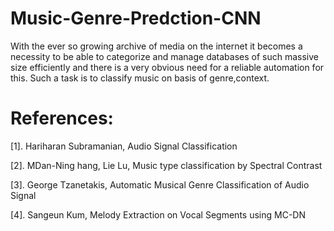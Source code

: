 # Music-Genre-Predction-CNN
With the ever so growing archive of media on the internet it becomes a necessity to be able to categorize and manage databases of such massive size efficiently and there is a very obvious need for a reliable automation for this. Such a task is to classify music on basis of genre,context. 
# References:
[1]. Hariharan Subramanian, Audio Signal Classification

[2]. MDan-Ning hang, Lie Lu, Music type classification by Spectral Contrast

[3]. George Tzanetakis, Automatic Musical Genre Classification of Audio Signal

[4]. Sangeun Kum, Melody Extraction on Vocal Segments using MC-DN
